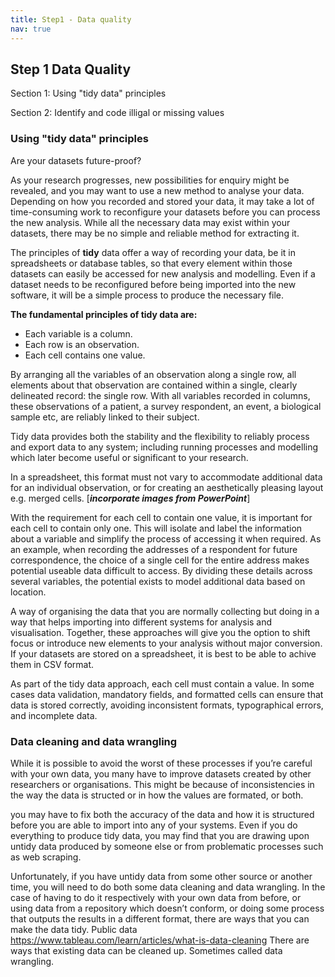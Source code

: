 ```yaml
---
title: Step1 - Data quality
nav: true
---
```



## Step 1 Data Quality

  Section 1: Using "tidy data" principles
 
  Section 2: Identify and code illigal or missing values

### Using "tidy data" principles
Are your datasets future-proof? 

As your research progresses, new possibilities for enquiry might be revealed, and you may want to use a new method to analyse your data. Depending on how you recorded and stored your data, it may take a lot of time-consuming work to reconfigure your datasets before you can process the new analysis. While all the necessary data may exist within your datasets, there may be no simple and reliable method for extracting it.

The principles of **tidy** data offer a way of recording your data, be it in spreadsheets or database tables, so that every element within those datasets can easily be accessed for new analysis and modelling. Even if a dataset needs to be reconfigured before being imported into the new software, it will be a simple process to produce the necessary file.

**The fundamental principles of tidy data are:**
- Each variable is a column.
- Each row is an observation.
- Each cell contains one value.

By arranging all the variables of an observation along a single row, all elements about that observation are contained within a single, clearly delineated record: the single row. With all variables recorded in columns, these observations of a patient, a survey respondent, an event, a biological sample etc, are reliably linked to their subject.

Tidy data provides both the stability and the flexibility to reliably process and export data to any system; including running processes and modelling which later become useful or significant to your research.  

In a spreadsheet, this format must not vary to accommodate additional data for an individual observation, or for creating an aesthetically pleasing layout e.g. merged cells. [***incorporate images from PowerPoint***]

With the requirement for each cell to contain one value, it is important for each cell to contain only one. This will isolate and label the information about a variable and simplify the process of accessing it when required. As an example, when recording the addresses of a respondent for future correspondence, the choice of a single cell for the entire address makes potential useable data difficult to access. By dividing these details across several variables, the potential exists to model additional data based on location.

A way of organising the data that you are normally collecting but doing in a way that helps importing into different systems for analysis and visualisation. Together, these approaches will give you the option to shift focus or introduce new elements to your analysis without major conversion. If your datasets are stored on a spreadsheet, it is best to be able to achive them in CSV format.

As part of the tidy data approach, each cell must contain a value. In some cases data validation, mandatory fields, and formatted cells can ensure that data is stored correctly, avoiding inconsistent formats, typographical errors, and incomplete data.

### Data cleaning and data wrangling 
While it is possible to avoid the worst of these processes if you’re careful with your own data, you many have to improve datasets created by other researchers or organisations. This might be because of inconsistencies in the way the data is structed or in how the values are formated, or both.



you may have to fix both the accuracy of the data and how it is structured before you are able to import into any of your systems.
Even if you do everything to produce tidy data, you may find that you are drawing upon untidy data produced by someone else or from problematic processes such as web scraping.

Unfortunately, if you have untidy data from some other source or another time, you will need to do both some data cleaning and data wrangling.
In the case of having to do it respectively with your own data from before, or using data from a repository which doesn’t conform, or doing some process that outputs the results in a different format, there are ways that you can make the data tidy. Public data
https://www.tableau.com/learn/articles/what-is-data-cleaning
There are ways that existing data can be cleaned up. Sometimes called data wrangling.
